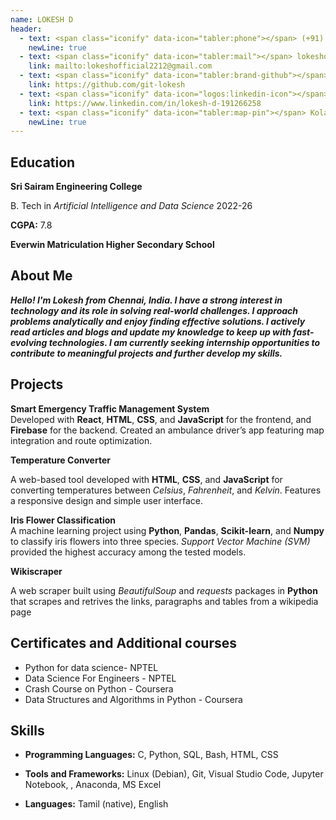 ```yaml
---
name: LOKESH D
header:
  - text: <span class="iconify" data-icon="tabler:phone"></span> (+91) 6369391995 
    newLine: true
  - text: <span class="iconify" data-icon="tabler:mail"></span> lokeshofficial2212@gmail.com
    link: mailto:lokeshofficial2212@gmail.com
  - text: <span class="iconify" data-icon="tabler:brand-github"></span> GitHub
    link: https://github.com/git-lokesh
  - text: <span class="iconify" data-icon="logos:linkedin-icon"></span>  LinkedIn
    link: https://www.linkedin.com/in/lokesh-d-191266258
  - text: <span class="iconify" data-icon="tabler:map-pin"></span> Kolathur, Chennai - 600099</div>
    newLine: true
---
```


## Education

**Sri Sairam Engineering College**    

B. Tech in *Artificial Intelligence and Data Science* 2022-26   

**CGPA:** 7.8

**Everwin Matriculation Higher Secondary School**  
    
    
  

## About Me

_**Hello! I'm Lokesh from Chennai, India. I have a strong interest in technology and its role in solving real-world challenges. I approach problems analytically and enjoy finding effective solutions. I actively read articles and blogs and update my knowledge to keep up with fast-evolving technologies. I am currently seeking internship opportunities to contribute to meaningful projects and further develop my skills.**_

## Projects

**Smart Emergency Traffic Management System**  
Developed with **React**, **HTML**, **CSS**, and **JavaScript** for the frontend, and **Firebase** for the backend. Created an ambulance driver’s app featuring map integration and route optimization.  

**Temperature Converter**

A web-based tool developed with **HTML**, **CSS**, and **JavaScript** for converting temperatures between *Celsius*, *Fahrenheit*, and *Kelvin*. Features a responsive design and simple user interface.

**Iris Flower Classification**  
A machine learning project using **Python**, **Pandas**, **Scikit-learn**, and **Numpy** to classify iris flowers into three species. *Support Vector Machine (SVM)* provided the highest accuracy among the tested models.

**Wikiscraper**

A web scraper built using _BeautifulSoup_ and _requests_ packages in **Python** that scrapes and retrives the links, paragraphs and tables from a wikipedia page



## Certificates and Additional courses

- Python for data science- NPTEL
- Data Science For Engineers - NPTEL
- Crash Course on Python - Coursera
- Data Structures and Algorithms in Python - Coursera

## Skills

- **Programming Languages:** <span class="iconify" data-icon="vscode-icons:file-type-c"></span> C, <span class="iconify" data-icon="vscode-icons:file-type-python"></span> Python, <span class="iconify" data-icon="vscode-icons:file-type-sql"></span> SQL, <span class="iconify" data-icon="devicon-plain:bash"></span> Bash, <span class="iconify" data-icon="vscode-icons:file-type-html"></span> HTML, <span class="iconify" data-icon="vscode-icons:file-type-css"></span> CSS

- **Tools and Frameworks:**  <span class="iconify" data-icon="devicon:debian"></span> Linux (Debian),  <span class="iconify" data-icon="logos:git-icon"></span> Git,  <span class="iconify" data-icon="logos:visual-studio-code"></span> Visual Studio Code,  <span class="iconify" data-icon="vscode-icons:file-type-jupyter"></span> Jupyter Notebook,  ,  <span class="iconify" data-icon="devicon:anaconda"></span> Anaconda,   <span class="iconify" data-icon="vscode-icons:file-type-excel"></span> MS Excel

- **Languages:** Tamil (native), English